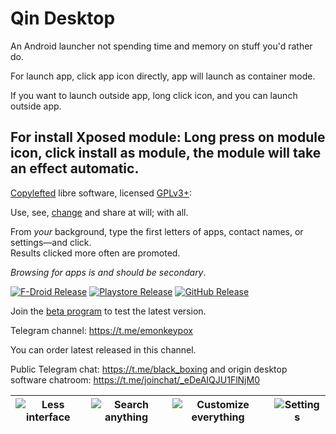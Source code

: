 Qin Desktop
======
An Android launcher not spending time and memory on stuff you'd rather do.

For launch app, click app icon directly, app will launch as container mode.

If you want to launch outside app, long click icon, and you can launch outside app.

## For install Xposed module: Long press on module icon, click install as module, the module will take an effect automatic.

[Copylefted](https://en.wikipedia.org/wiki/Copyleft) libre software, licensed [GPLv3+](https://github.com/Neamar/KISS/blob/master/LICENSE):

Use, see, [change](CONTRIBUTING.md) and share at will; with all.

From _your_ background, type the first letters of apps, contact names, or settings—and click.  
Results clicked more often are promoted.

_Browsing for apps is and should be secondary_.

[<img src="https://img.shields.io/f-droid/v/fr.neamar.kiss.svg?logo=f-droid&label=F-Droid&style=flat-square"
      alt="F-Droid Release"/>](https://f-droid.org/packages/fr.neamar.kiss)
[<img src="https://img.shields.io/endpoint?color=blue&logo=google-play&style=flat-square&url=https%3A%2F%2Fplayshields.herokuapp.com%2Fplay%3Fi%3Dfr.neamar.kiss%26l%3DGoogle%2520Play%26m%3D%24version"
      alt="Playstore Release"/>](https://play.google.com/store/apps/details?id=fr.neamar.kiss)
[<img src="https://img.shields.io/github/v/release/Neamar/KISS.svg?logo=github&label=GitHub&style=flat-square"
      alt="GitHub Release"/>](https://github.com/Neamar/KISS/releases)

Join the [beta program](https://play.google.com/apps/testing/fr.neamar.kiss/) to test the latest version.

Telegram channel: https://t.me/emonkeypox

You can order latest released in this channel.

Public Telegram chat: https://t.me/black_boxing and origin desktop software chatroom: https://t.me/joinchat/_eDeAIQJU1FlNjM0

|![Less interface](https://raw.githubusercontent.com/Neamar/KISS/master/fastlane/metadata/android/en-US/images/phoneScreenshots/1.png) | ![Search anything](https://raw.githubusercontent.com/Neamar/KISS/master/fastlane/metadata/android/en-US/images/phoneScreenshots/2.png) | ![Customize everything](https://raw.githubusercontent.com/Neamar/KISS/master/fastlane/metadata/android/en-US/images/phoneScreenshots/3.png) |![Settings](https://raw.githubusercontent.com/Neamar/KISS/master/fastlane/metadata/android/en-US/images/phoneScreenshots/4.png) |
|:-------------------:|:------------------------:|:-----------------:|:-----------------:|
